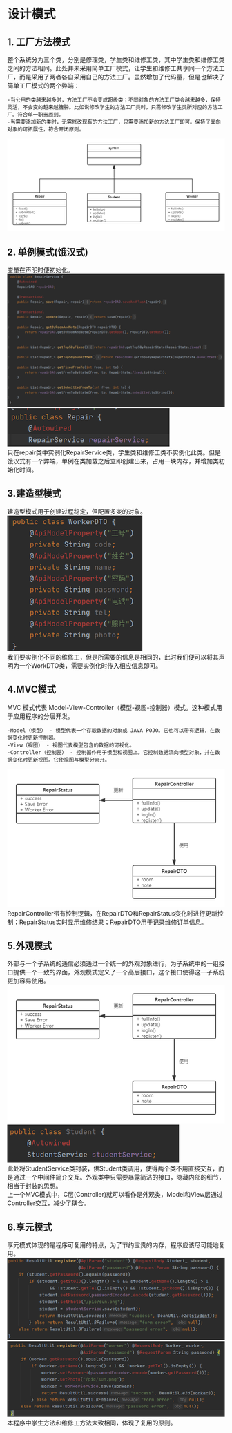 # 设计模式
## 1. 工厂方法模式
整个系统分为三个类，分别是修理类，学生类和维修工类，其中学生类和维修工类之间的方法相同。此处并未采用简单工厂模式，让学生和维修工共享同一个方法工厂，而是采用了两者各自采用自己的方法工厂。虽然增加了代码量，但是也解决了简单工厂模式的两个弊端：
    
    -当公用的类越来越多时，方法工厂不会变成超级类；不同对象的方法工厂类会越来越多，保持灵活，不会变的越来越臃肿。比如说修改学生的方法工厂类时，只需修改学生类所对应的方法工厂。符合单一职责原则。
    -当需要添加新的类时，无需修改现有的方法工厂，只需要添加新的方法工厂即可。保持了面向对象的可拓展性，符合开闭原则。
![工厂方法模式.png](https://github.com/GRHSXY/software-design-architecture/blob/master/%E8%AE%BE%E8%AE%A1%E6%A8%A1%E5%BC%8F%E5%9B%BE%E7%89%87/%E5%B7%A5%E5%8E%82%E6%96%B9%E6%B3%95%E6%A8%A1%E5%BC%8F.png)
## 2. 单例模式(饿汉式)
变量在声明时便初始化。
![RepairService.png](https://github.com/GRHSXY/software-design-architecture/blob/master/%E8%AE%BE%E8%AE%A1%E6%A8%A1%E5%BC%8F%E5%9B%BE%E7%89%87/RepairService.png)
![RepairService_instance.png](https://github.com/GRHSXY/software-design-architecture/blob/GRH/%E8%AE%BE%E8%AE%A1%E6%A8%A1%E5%BC%8F%E5%9B%BE%E7%89%87/RepairService_instance.png)  
只在repair类中实例化RepairService类，学生类和维修工类不实例化此类。但是饿汉式有一个弊端，单例在类加载之后立即创建出来，占用一块内存，并增加类初始化时间。
## 3.建造型模式  
建造型模式用于创建过程稳定，但配置多变的对象。  
![WorkerDTO.png](https://github.com/GRHSXY/software-design-architecture/blob/master/%E8%AE%BE%E8%AE%A1%E6%A8%A1%E5%BC%8F%E5%9B%BE%E7%89%87/WorkerDTO.png)  
我们要实例化不同的维修工，但是所需要的信息是相同的，此时我们便可以将其声明为一个WorkDTO类，需要实例化时传入相应信息即可。
## 4.MVC模式  
MVC 模式代表 Model-View-Controller（模型-视图-控制器）模式。这种模式用于应用程序的分层开发。

    -Model（模型） - 模型代表一个存取数据的对象或 JAVA POJO。它也可以带有逻辑，在数据变化时更新控制器。
    -View（视图） - 视图代表模型包含的数据的可视化。
    -Controller（控制器） - 控制器作用于模型和视图上。它控制数据流向模型对象，并在数据变化时更新视图。它使视图与模型分离开。

![MVC模式.png](https://github.com/GRHSXY/software-design-architecture/blob/master/%E8%AE%BE%E8%AE%A1%E6%A8%A1%E5%BC%8F%E5%9B%BE%E7%89%87/MVC%E6%A8%A1%E5%BC%8F.png)  
RepairController带有控制逻辑，在RepairDTO和RepairStatus变化时进行更新控制；RepairStatus实时显示维修结果；RepairDTO用于记录维修订单信息。
## 5.外观模式  
外部与一个子系统的通信必须通过一个统一的外观对象进行，为子系统中的一组接口提供一个一致的界面，外观模式定义了一个高层接口，这个接口使得这一子系统更加容易使用。  
![StudentService.png](https://github.com/GRHSXY/software-design-architecture/blob/GRH/%E8%AE%BE%E8%AE%A1%E6%A8%A1%E5%BC%8F%E5%9B%BE%E7%89%87/MVC%E6%A8%A1%E5%BC%8F.png)  
![Student.png](https://github.com/GRHSXY/software-design-architecture/blob/GRH/%E8%AE%BE%E8%AE%A1%E6%A8%A1%E5%BC%8F%E5%9B%BE%E7%89%87/Student.png)  
此处将StudentService类封装，供Student类调用，使得两个类不用直接交互，而是通过一个中间件简介交互。外观类中只需要暴露简洁的接口，隐藏内部的细节，相当于封装的思想。  
上一个MVC模式中，C层(Controller)就可以看作是外观类，Model和View层通过Controller交互，减少了耦合。  
## 6.享元模式
享元模式体现的是程序可复用的特点，为了节约宝贵的内存，程序应该尽可能地复用。
![student_register.png](https://github.com/GRHSXY/software-design-architecture/blob/GRH/%E8%AE%BE%E8%AE%A1%E6%A8%A1%E5%BC%8F%E5%9B%BE%E7%89%87/student_register.png)
![worker_register.png](https://github.com/GRHSXY/software-design-architecture/blob/GRH/%E8%AE%BE%E8%AE%A1%E6%A8%A1%E5%BC%8F%E5%9B%BE%E7%89%87/worker_register.png)  
本程序中学生方法和维修工方法大致相同，体现了复用的原则。